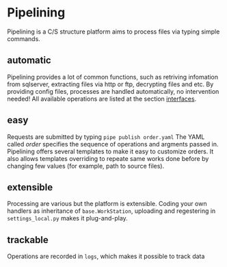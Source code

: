 Pipelining
===============
Pipelining is a C/S structure platform aims to process files via typing simple commands. 
## automatic
Pipelining provides a lot of common functions, such as retriving infomation from sqlserver, extracting files via http or ftp, decrypting files and etc. By providing config files, processes are handled automatically, no intervention needed! All available operations are listed at the section [interfaces](#interface). 
## easy
Requests are submitted by typing `pipe publish order.yaml` The YAML called *order* specifies the sequence of operations and argments passed in. Pipelining offers several templates to make it easy to customize orders. It also allows templates overriding to repeate same works done before by changing few values (for example, path to  source files). 

## extensible
Processing are various but the platform is extensible. Coding your own handlers as inheritance of `base.WorkStation`, uploading and regestering in `settings_local.py` makes it plug-and-play. 

## trackable
Operations are recorded in `logs`, which makes it possible to track data


